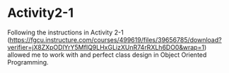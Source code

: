 # Activity2-1
Following the instructions in Activity 2-1 (https://fgcu.instructure.com/courses/499619/files/39656785/download?verifier=jX8ZXpODlYrY5MfIQ9LHxGLizXUnR74rRXLh6DO0&wrap=1)
allowed me to work with and perfect class design in Object Oriented Programming. 
